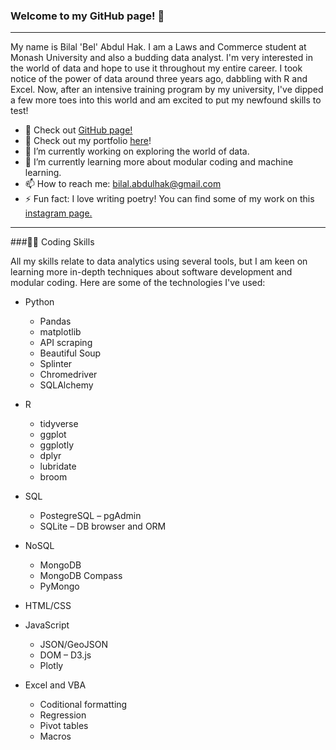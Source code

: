 ### Welcome to my GitHub page! 👋
---
<!--
**BA-BEL/BA-BEL** is a ✨ _special_ ✨ repository because its `README.md` (this file) appears on your GitHub profile.

Here are some ideas to get you started:
-->

My name is Bilal 'Bel' Abdul Hak. I am a Laws and Commerce student at Monash University and also a budding data analyst. I'm very interested in the world of data and hope to use it throughout my entire career. I took notice of the power of data around three years ago, dabbling with R and Excel. Now, after an intensive training program by my university, I've dipped a few more toes into this world and am excited to put my newfound skills to test!

- 📄 Check out [GitHub page!](index.html)
- 📁 Check out my portfolio [here](index.html)!
- 🔭 I’m currently working on exploring the world of data.
- 🌱 I’m currently learning more about modular coding and machine learning.
- 📫 How to reach me: bilal.abdulhak@gmail.com
- ⚡ Fun fact: I love writing poetry! You can find some of my work on this [instagram page.](https://www.instagram.com/babel_entries/)

---

###👨‍💻 Coding Skills

All my skills relate to data analytics using several tools, but I am keen on learning more in-depth techniques about software development and modular coding. Here are some of the technologies I've used:

* Python
    * Pandas
    * matplotlib
    * API scraping
    * Beautiful Soup
    * Splinter
    * Chromedriver
    * SQLAlchemy
    
* R
    * tidyverse
    * ggplot
    * ggplotly
    * dplyr
    * lubridate
    * broom
    
* SQL
    * PostegreSQL – pgAdmin
    * SQLite – DB browser and ORM
    
* NoSQL
    * MongoDB
    * MongoDB Compass
    * PyMongo

* HTML/CSS
* JavaScript
    * JSON/GeoJSON
    * DOM – D3.js
    * Plotly
    
* Excel and VBA
    * Coditional formatting
    * Regression
    * Pivot tables
    * Macros



